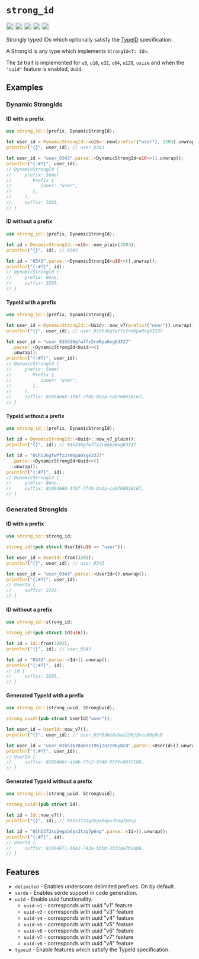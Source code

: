 # `strong_id`

[<img alt="github" src="https://img.shields.io/badge/johnnynotsolucky/strong_id-8da0cb?style=for-the-badge&labelColor=555555&logo=github" height="20">](https://github.com/johnnynotsolucky/strong_id)
[<img alt="crates.io" src="https://img.shields.io/crates/v/strong_id.svg?style=for-the-badge&color=fc8d62&logo=rust" height="20">](https://crates.io/crates/strong_id)
[<img alt="docs.rs" src="https://img.shields.io/badge/docs.rs-strong_id-66c2a5?style=for-the-badge&labelColor=555555&logo=docs.rs" height="20">](https://docs.rs/strong_id)
[<img alt="ci status" src="https://img.shields.io/github/actions/workflow/status/johnnynotsolucky/strong_id/ci.yaml?branch=main&style=for-the-badge" height="20">](https://github.com/johnnynotsolucky/strong_id/actions/workflows/ci.yaml)
[<img alt="typeid spec status" src="https://img.shields.io/github/actions/workflow/status/johnnynotsolucky/strong_id/typeid_spec.yaml?branch=main&style=for-the-badge" height="20">](https://github.com/johnnynotsolucky/strong_id/actions/workflows/typeid_spec.yaml)

Strongly typed IDs which optionally satisfy the [TypeID](https://github.com/jetpack-io/typeid) specification.

A StrongId is any type which implements `StrongId<T: Id>`. 

The `Id` trait is implemented for `u8`, `u16`, `u32`, `u64`, `u128`, `usize` and when the `"uuid"` feature is enabled, 
`Uuid`.

## Examples

### Dynamic StrongIds

#### ID with a prefix
```rust
use strong_id::{prefix, DynamicStrongId};

let user_id = DynamicStrongId::<u16>::new(prefix!("user"), 3203).unwrap();
println!("{}", user_id); // user_0343

let user_id = "user_0343".parse::<DynamicStrongId<u16>>().unwrap();
println!("{:#?}", user_id);
// DynamicStrongId {
//     prefix: Some(
//        Prefix {
//           inner: "user",
//        },
//     ),
//     suffix: 3203,
// }
```

#### ID without a prefix
```rust
use strong_id::{prefix, DynamicStrongId};

let id = DynamicStrongId::<u16>::new_plain(3203);
println!("{}", id); // 0343

let id = "0343".parse::<DynamicStrongId<u16>>().unwrap();
println!("{:#?}", id);
// DynamicStrongId {
//     prefix: None,
//     suffix: 3203,
// }
```

#### TypeId with a prefix

```rust
use strong_id::{prefix, DynamicStrongId};

let user_id = DynamicStrongId::<Uuid>::now_v7(prefix!("user")).unwrap();
println!("{}", user_id); // user_01h536gfwffx2rm6pa0xg63337

let user_id = "user_01h536gfwffx2rm6pa0xg63337"
  .parse::<DynamicStrongId<Uuid>>()
  .unwrap();
println!("{:#?}", user_id);
// DynamicStrongId {
//     prefix: Some(
//        Prefix {
//           inner: "user",
//        },
//     ),
//     suffix: 01894668-3f8f-7f45-8a1a-ca0760618c67,
// }
```

#### TypeId without a prefix

```rust
use strong_id::{prefix, DynamicStrongId};

let id = DynamicStrongId::<Uuid>::now_v7_plain();
println!("{}", id); // 01h536gfwffx2rm6pa0xg63337

let id = "01h536gfwffx2rm6pa0xg63337"
  .parse::<DynamicStrongId<Uuid>>()
  .unwrap();
println!("{:#?}", id);
// DynamicStrongId {
//     prefix: None,
//     suffix: 01894668-3f8f-7f45-8a1a-ca0760618c67,
// }
```

### Generated StrongIds

#### ID with a prefix
```rust
use strong_id::strong_id;

strong_id!(pub struct UserId(u16 => "user"));

let user_id = UserId::from(3203);
println!("{}", user_id); // user_0343

let user_id = "user_0343".parse::<UserId>().unwrap();
println!("{:#?}", user_id);
// UserId {
//     suffix: 3203,
// }
```

#### ID without a prefix

```rust
use strong_id::strong_id;

strong_id!(pub struct Id(u16));

let id = Id::from(3203);
println!("{}", id); // user_0343

let id = "0343".parse::<Id>().unwrap();
println!("{:#?}", id);
// Id {
//     suffix: 3203,
// }
```

#### Generated TypeId with a prefix

```rust
use strong_id::{strong_uuid, StrongUuid};

strong_uuid!(pub struct UserId("user"));

let user_id = UserId::now_v7();
println!("{}", user_id); // user_01h536z8abez196j2nzz06y8c8

let user_id = "user_01h536z8abez196j2nzz06y8c8".parse::<UserId>().unwrap();
println!("{:#?}", user_id);
// UserId {
//     suffix: 0189466f-a14b-77c2-9348-55ffc06f2188,
// }
```

#### Generated TypeId without a prefix

```rust
use strong_id::{strong_uuid, StrongUuid};

strong_uuid!(pub struct Id);

let id = Id::now_v7();
println!("{}", id); // 01h5372sq2egxb6ps3taq7p6np

let id = "01h5372sq2egxb6ps3taq7p6np".parse::<Id>().unwrap();
println!("{:#?}", id);
// UserId {
//     suffix: 01894671-66e2-743a-b35b-23d2ae7b1ab6,
// }
```

## Features

- `delimited` - Enables underscore delimited prefixes. On by default.
- `serde` - Enables serde support in code generation.
- `uuid` - Enable uuid functionality.
  - `uuid-v1` - corresponds with uuid "v1" feature
  - `uuid-v3` - corresponds with uuid "v3" feature
  - `uuid-v4` - corresponds with uuid "v4" feature
  - `uuid-v5` - corresponds with uuid "v5" feature
  - `uuid-v6` - corresponds with uuid "v6" feature
  - `uuid-v7` - corresponds with uuid "v7" feature
  - `uuid-v8` - corresponds with uuid "v8" feature
- `typeid` - Enable features which satisfy the TypeId specification.
